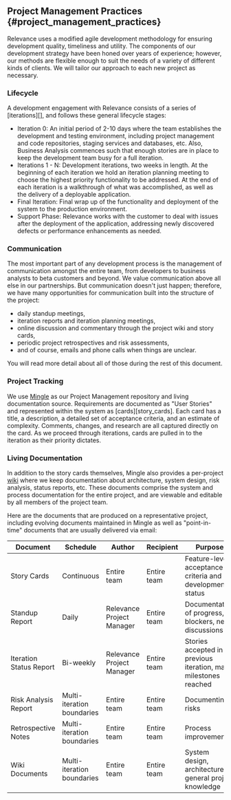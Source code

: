 ## Project Management Practices {#project_management_practices}

Relevance uses a modified agile development methodology for ensuring development quality, timeliness and utility.
The components of our development strategy have been honed over years of experience;
however, our methods are flexible enough to suit the needs of a variety of different kinds of clients.
We will tailor our approach to each new project as necessary.

### Lifecycle

A development engagement with Relevance consists of a series of [iterations][],
and follows these general lifecycle stages:

* Iteration 0:
  An initial period of 2-10 days where the team establishes the development
  and testing environment, including project management and code repositories,
  staging services and databases, etc.
  Also, Business Analysis commences such that enough stories are in place
  to keep the development team busy for a full iteration.
* Iterations 1 - N:
  Development iterations, two weeks in length.
  At the beginning of each iteration we hold an iteration planning meeting
  to choose the highest priority functionality to be addressed.
  At the end of each iteration is a walkthrough of what was accomplished,
  as well as the delivery of a deployable application.  
* Final Iteration:
  Final wrap up of the functionality and deployment of the system
  to the production environment.
* Support Phase:
  Relevance works with the customer to deal with issues after the
  deployment of the application, addressing newly discovered defects or
  performance enhancements as needed.

### Communication

The most important part of any development process is the management of communication amongst the entire team, from developers to business analysts to beta customers and beyond.
We value communication above all else in our partnerships.
But communication doesn't just happen; therefore, we have many opportunities
for communication built into the structure of the project:

* daily standup meetings,
* iteration reports and iteration planning meetings,
* online discussion and commentary through the project wiki and story cards,
* periodic project retrospectives and risk assessments,
* and of course, emails and phone calls when things are unclear.

You will read more detail about all of those during the rest of this document.

### Project Tracking

We use [Mingle](http://mingle.thoughtworks.com) as our Project Management repository and living documentation source.
Requirements are documented as "User Stories" and represented
within the system as [cards][story_cards].
Each card has a title, a description, a detailed set of acceptance criteria, and an estimate of complexity.
Comments, changes, and research are all captured directly on the card.
As we proceed through iterations, cards are pulled in to the iteration as their priority dictates.

### Living Documentation

In addition to the story cards themselves, Mingle also provides a per-project [wiki](http://en.wikipedia.org/wiki/Wiki) where we keep documentation about architecture, system design, risk analysis, status reports, etc.
These documents comprise the system and process documentation for the entire project, and are viewable and editable by all members of the project team.

Here are the documents that are produced on a representative project, including evolving
documents maintained in Mingle as well as "point-in-time" documents that are usually
delivered via email:

Document                | Schedule                   | Author                    | Recipient   | Purpose
------------------------|----------------------------|---------------------------|-------------|--------
Story Cards             | Continuous                 | Entire team               | Entire team | Feature-level acceptance criteria and development status
Standup Report          | Daily                      | Relevance Project Manager | Entire team | Documentation of progress, blockers, new discussions
Iteration Status Report | Bi-weekly                  | Relevance Project Manager | Entire team | Stories accepted in previous iteration, major milestones reached
Risk Analysis Report    | Multi-iteration boundaries | Entire team               | Entire team | Documenting risks
Retrospective Notes     | Multi-iteration boundaries | Entire team               | Entire team | Process improvement
Wiki Documents          | Multi-iteration boundaries | Entire team               | Entire team | System design, architecture, general project knowledge
